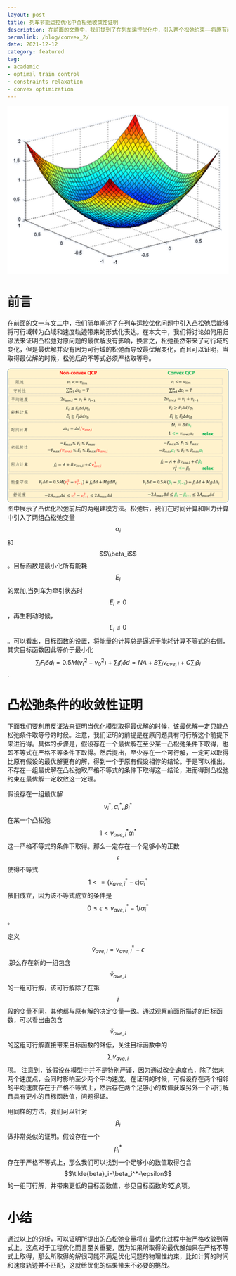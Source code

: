 ```yaml
---
layout: post
title: 列车节能运控优化中凸松弛收敛性证明
description: 在前面的文章中，我们提到了在列车运控优化中，引入两个松弛约束——将原有问题的等号约束转变为不等号约束，通过将原有问题的可行域从非凸域转变为凸域。在这篇文章中，我们将利用速度轨迹的形式化表达来看看这一问题，重点看看当将原有问题进行凸松弛之后，对速度轨迹本身会产生什么样的影响。本文也尝试回答一个问题，是否存在一个松弛域内的可行解，其对应的非松弛解不再原有问题的可行域内呢？
permalink: /blog/convex_2/
date: 2021-12-12
category: featured
tag:
- academic
- optimal train control
- constraints relaxation
- convex optimization
---
```


![Quadratic Function](/images/blog/Quadratic-Function.png "Quadratic Function")
# 前言
在前面的[文一](http://lushaofeng.github.io/blog/convex_1)与[文二](http://lushaofeng.github.io/blog/convex_2)中，我们简单阐述了在列车运控优化问题中引入凸松弛后能够将可行域转为凸域和速度轨迹带来的形式化表达。在本文中，我们将讨论如何用归谬法来证明凸松弛对原问题的最优解没有影响，换言之，松弛虽然带来了可行域的变化，但是最优解并没有因为可行域的松弛而导致最优解变化，而且可以证明，当取得最优解的时候，松弛后的不等式必须严格取等号。

![Optimal Train Control Based on Convexification](/images/blog/Convexification.png "Optimal Train Control Based on Convexification")
图中展示了凸优化松弛前后的两组建模方法。松弛后，我们在时间计算和阻力计算中引入了两组凸松弛变量$$\alpha_i$$和$$\\beta_i$$。目标函数是最小化所有能耗$$E_i$$的累加,当列车为牵引状态时$$E_i\geq0$$，再生制动时候，$$E_i\leq0$$。可以看出，目标函数的设置，将能量的计算总是逼近于能耗计算不等式的右侧，其实目标函数因此等价于最小化$$\sum_i F_i\delta d_i=0.5M(v_t^2-v_0^2)+\sum_i f_i\delta d=NA+B\sum_i v_{ave,i}+ C \sum_i \beta_i$$.

# 凸松弛条件的收敛性证明

下面我们要利用反证法来证明当优化模型取得最优解的时候，该最优解一定只能凸松弛条件取等号的时候。注意，我们证明的前提是在原问题具有可行解这个前提下来进行得。具体的步骤是，假设存在一个最优解在至少某一凸松弛条件下取得，也即不等式在严格不等条件下取得。然后提出，至少存在一个可行解，一定可以取得比原有假设的最优解更有的解，得到一个于原有假设相悖的结论。于是可以推出，不存在一组最优解在凸松弛取严格不等式的条件下取得这一结论，进而得到凸松弛约束在最优解一定收敛这一定理。

假设存在一组最优解$$v^*_i, \alpha_i^*, \beta_i^*$$在某一个凸松弛 $$1<v_{ave,i}^*\alpha^*_i$$这一严格不等式的条件下取得。那么一定存在一个足够小的正数 $$\epsilon$$使得不等式 $$1<=(v_{ave,i}^*-\epsilon)\alpha^*_i$$依旧成立，因为该不等式成立的条件是$$0\leq \epsilon\leq v_{ave,i}^*-1/\alpha^*_i $$。

定义$$\tilde{v}_{ave,i}=v_{ave,i}^*-\epsilon$$,那么存在新的一组包含$$\tilde{v}_{ave,i}$$的一组可行解，该可行解除了在第$$i$$段的变量不同，其他都与原有解的决定变量一致。通过观察前面所描述的目标函数，可以看出由包含$$\tilde{v}_{ave,i}$$的这组可行解直接带来目标函数的降低，关注目标函数中的$$\sum_i v_{ave,i}$$项。 注意到，该假设在模型中并不是特别严谨，因为通过改变速度点，除了始末两个速度点，会同时影响至少两个平均速度。在证明的时候，可假设存在两个相邻的平均速度存在于严格不等式上，然后存在两个足够小的数值获取另外一个可行解且具有更小的目标函数值，问题得证。

用同样的方法，我们可以针对$$\beta_i$$做非常类似的证明。假设存在一个$$\beta_i^*$$存在于严格不等式上，那么我们可以找到一个足够小的数值取得包含$$\tilde{beta}_i=\beta_i^*-\epsilon$$的一组可行解，并带来更低的目标函数值，参见目标函数的$$\sum_i \beta_i$项。

# 小结
通过以上的分析，可以证明所提出的凸松弛变量将在最优化过程中被严格收敛到等式上。这点对于工程优化而言至关重要，因为如果所取得的最优解如果在严格不等式上取得，那么所取得的解很可能不满足优化问题的物理性约束，比如计算的时间和速度轨迹并不匹配，这就给优化的结果带来不必要的挑战。
